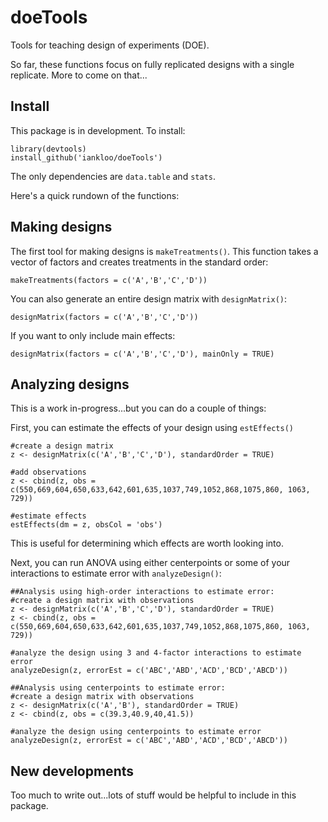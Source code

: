 # doeTools

Tools for teaching design of experiments (DOE).

So far, these functions focus on fully replicated designs with a single replicate.  More to come on that...

## Install

This package is in development.  To install:

```
library(devtools)
install_github('iankloo/doeTools')
```

The only dependencies are `data.table` and `stats`.

Here's a quick rundown of the functions:

## Making designs

The first tool for making designs is `makeTreatments()`.  This function takes a vector of factors and creates treatments in the standard order:

```
makeTreatments(factors = c('A','B','C','D'))
```

You can also generate an entire design matrix with `designMatrix()`:

```
designMatrix(factors = c('A','B','C','D'))
```

If you want to only include main effects:

```
designMatrix(factors = c('A','B','C','D'), mainOnly = TRUE)
```

## Analyzing designs

This is a work in-progress...but you can do a couple of things:

First, you can estimate the effects of your design using `estEffects()`

```
#create a design matrix
z <- designMatrix(c('A','B','C','D'), standardOrder = TRUE)

#add observations
z <- cbind(z, obs = c(550,669,604,650,633,642,601,635,1037,749,1052,868,1075,860, 1063, 729))

#estimate effects
estEffects(dm = z, obsCol = 'obs')
```

This is useful for determining which effects are worth looking into.

Next, you can run ANOVA using either centerpoints or some of your interactions to estimate error with `analyzeDesign()`:

```
##Analysis using high-order interactions to estimate error:
#create a design matrix with observations
z <- designMatrix(c('A','B','C','D'), standardOrder = TRUE)
z <- cbind(z, obs = c(550,669,604,650,633,642,601,635,1037,749,1052,868,1075,860, 1063, 729))

#analyze the design using 3 and 4-factor interactions to estimate error
analyzeDesign(z, errorEst = c('ABC','ABD','ACD','BCD','ABCD'))

##Analysis using centerpoints to estimate error:
#create a design matrix with observations
z <- designMatrix(c('A','B'), standardOrder = TRUE)
z <- cbind(z, obs = c(39.3,40.9,40,41.5))

#analyze the design using centerpoints to estimate error
analyzeDesign(z, errorEst = c('ABC','ABD','ACD','BCD','ABCD'))
```

## New developments

Too much to write out...lots of stuff would be helpful to include in this package.





